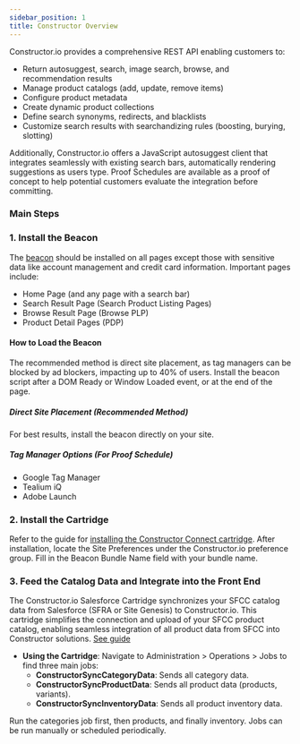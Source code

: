 ```yaml
---
sidebar_position: 1
title: Constructor Overview
---
```


Constructor.io provides a comprehensive REST API enabling customers to:

- Return autosuggest, search, image search, browse, and recommendation results
- Manage product catalogs (add, update, remove items)
- Configure product metadata
- Create dynamic product collections
- Define search synonyms, redirects, and blacklists
- Customize search results with searchandizing rules (boosting, burying, slotting)

Additionally, Constructor.io offers a JavaScript autosuggest client that integrates seamlessly with existing search bars, automatically rendering suggestions as users type. Proof Schedules are available as a proof of concept to help potential customers evaluate the integration before committing.

### Main Steps

### 1. Install the Beacon
The [beacon](./constructor-beacon-install.md) should be installed on all pages except those with sensitive data like account management and credit card information. Important pages include:

- Home Page (and any page with a search bar)
- Search Result Page (Search Product Listing Pages)
- Browse Result Page (Browse PLP)
- Product Detail Pages (PDP)

#### How to Load the Beacon
The recommended method is direct site placement, as tag managers can be blocked by ad blockers, impacting up to 40% of users. Install the beacon script after a DOM Ready or Window Loaded event, or at the end of the page.

##### Direct Site Placement (Recommended Method)
For best results, install the beacon directly on your site.

##### Tag Manager Options (For Proof Schedule)
- Google Tag Manager
- Tealium iQ
- Adobe Launch

### 2. Install the Cartridge
Refer to the guide for [installing the Constructor Connect cartridge](./constructor-setup.md). After installation, locate the Site Preferences under the Constructor.io preference group. Fill in the Beacon Bundle Name field with your bundle name.

### 3. Feed the Catalog Data and Integrate into the Front End
The Constructor.io Salesforce Cartridge synchronizes your SFCC catalog data from Salesforce (SFRA or Site Genesis) to Constructor.io. This cartridge simplifies the connection and upload of your SFCC product catalog, enabling seamless integration of all product data from SFCC into Constructor solutions. [See guide](./constructor-catalog-ingest.md)

- **Using the Cartridge**: Navigate to Administration > Operations > Jobs to find three main jobs:
  - **ConstructorSyncCategoryData**: Sends all category data.
  - **ConstructorSyncProductData**: Sends all product data (products, variants).
  - **ConstructorSyncInventoryData**: Sends all product inventory data.

Run the categories job first, then products, and finally inventory. Jobs can be run manually or scheduled periodically.

